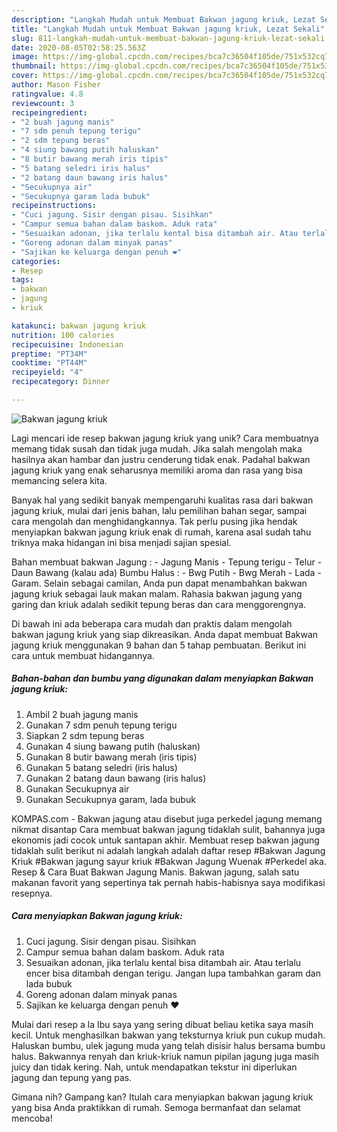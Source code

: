 ```yaml
---
description: "Langkah Mudah untuk Membuat Bakwan jagung kriuk, Lezat Sekali"
title: "Langkah Mudah untuk Membuat Bakwan jagung kriuk, Lezat Sekali"
slug: 811-langkah-mudah-untuk-membuat-bakwan-jagung-kriuk-lezat-sekali
date: 2020-08-05T02:58:25.563Z
image: https://img-global.cpcdn.com/recipes/bca7c36504f105de/751x532cq70/bakwan-jagung-kriuk-foto-resep-utama.jpg
thumbnail: https://img-global.cpcdn.com/recipes/bca7c36504f105de/751x532cq70/bakwan-jagung-kriuk-foto-resep-utama.jpg
cover: https://img-global.cpcdn.com/recipes/bca7c36504f105de/751x532cq70/bakwan-jagung-kriuk-foto-resep-utama.jpg
author: Mason Fisher
ratingvalue: 4.8
reviewcount: 3
recipeingredient:
- "2 buah jagung manis"
- "7 sdm penuh tepung terigu"
- "2 sdm tepung beras"
- "4 siung bawang putih haluskan"
- "8 butir bawang merah iris tipis"
- "5 batang seledri iris halus"
- "2 batang daun bawang iris halus"
- "Secukupnya air"
- "Secukupnya garam lada bubuk"
recipeinstructions:
- "Cuci jagung. Sisir dengan pisau. Sisihkan"
- "Campur semua bahan dalam baskom. Aduk rata"
- "Sesuaikan adonan, jika terlalu kental bisa ditambah air. Atau terlalu encer bisa ditambah dengan terigu. Jangan lupa tambahkan garam dan lada bubuk"
- "Goreng adonan dalam minyak panas"
- "Sajikan ke keluarga dengan penuh ❤"
categories:
- Resep
tags:
- bakwan
- jagung
- kriuk

katakunci: bakwan jagung kriuk 
nutrition: 100 calories
recipecuisine: Indonesian
preptime: "PT34M"
cooktime: "PT44M"
recipeyield: "4"
recipecategory: Dinner

---
```



![Bakwan jagung kriuk](https://img-global.cpcdn.com/recipes/bca7c36504f105de/751x532cq70/bakwan-jagung-kriuk-foto-resep-utama.jpg)

Lagi mencari ide resep bakwan jagung kriuk yang unik? Cara membuatnya memang tidak susah dan tidak juga mudah. Jika salah mengolah maka hasilnya akan hambar dan justru cenderung tidak enak. Padahal bakwan jagung kriuk yang enak seharusnya memiliki aroma dan rasa yang bisa memancing selera kita.

Banyak hal yang sedikit banyak mempengaruhi kualitas rasa dari bakwan jagung kriuk, mulai dari jenis bahan, lalu pemilihan bahan segar, sampai cara mengolah dan menghidangkannya. Tak perlu pusing jika hendak menyiapkan bakwan jagung kriuk enak di rumah, karena asal sudah tahu triknya maka hidangan ini bisa menjadi sajian spesial.

Bahan membuat bakwan Jagung : - Jagung Manis - Tepung terigu - Telur - Daun Bawang (kalau ada) Bumbu Halus : - Bwg Putih - Bwg Merah - Lada - Garam. Selain sebagai camilan, Anda pun dapat menambahkan bakwan jagung kriuk sebagai lauk makan malam. Rahasia bakwan jagung yang garing dan kriuk adalah sedikit tepung beras dan cara menggorengnya.


Di bawah ini ada beberapa cara mudah dan praktis dalam mengolah bakwan jagung kriuk yang siap dikreasikan. Anda dapat membuat Bakwan jagung kriuk menggunakan 9 bahan dan 5 tahap pembuatan. Berikut ini cara untuk membuat hidangannya.

<!--inarticleads1-->

##### Bahan-bahan dan bumbu yang digunakan dalam menyiapkan Bakwan jagung kriuk:

1. Ambil 2 buah jagung manis
1. Gunakan 7 sdm penuh tepung terigu
1. Siapkan 2 sdm tepung beras
1. Gunakan 4 siung bawang putih (haluskan)
1. Gunakan 8 butir bawang merah (iris tipis)
1. Gunakan 5 batang seledri (iris halus)
1. Gunakan 2 batang daun bawang (iris halus)
1. Gunakan Secukupnya air
1. Gunakan Secukupnya garam, lada bubuk


KOMPAS.com - Bakwan jagung atau disebut juga perkedel jagung memang nikmat disantap Cara membuat bakwan jagung tidaklah sulit, bahannya juga ekonomis jadi cocok untuk santapan akhir. Membuat resep bakwan jagung tidaklah sulit berikut ni adalah langkah adalah daftar resep #Bakwan Jagung Kriuk #Bakwan jagung sayur kriuk #Bakwan Jagung Wuenak #Perkedel aka. Resep &amp; Cara Buat Bakwan Jagung Manis. Bakwan jagung, salah satu makanan favorit yang sepertinya tak pernah habis-habisnya saya modifikasi resepnya. 

<!--inarticleads2-->

##### Cara menyiapkan Bakwan jagung kriuk:

1. Cuci jagung. Sisir dengan pisau. Sisihkan
1. Campur semua bahan dalam baskom. Aduk rata
1. Sesuaikan adonan, jika terlalu kental bisa ditambah air. Atau terlalu encer bisa ditambah dengan terigu. Jangan lupa tambahkan garam dan lada bubuk
1. Goreng adonan dalam minyak panas
1. Sajikan ke keluarga dengan penuh ❤


Mulai dari resep a la Ibu saya yang sering dibuat beliau ketika saya masih kecil. Untuk menghasilkan bakwan yang teksturnya kriuk pun cukup mudah. Haluskan bumbu, ulek jagung muda yang telah disisir halus bersama bumbu halus. Bakwannya renyah dan kriuk-kriuk namun pipilan jagung juga masih juicy dan tidak kering. Nah, untuk mendapatkan tekstur ini diperlukan jagung dan tepung yang pas. 

Gimana nih? Gampang kan? Itulah cara menyiapkan bakwan jagung kriuk yang bisa Anda praktikkan di rumah. Semoga bermanfaat dan selamat mencoba!
